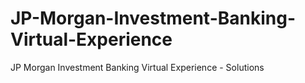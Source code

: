 # JP-Morgan-Investment-Banking-Virtual-Experience
JP Morgan Investment Banking Virtual Experience - Solutions
